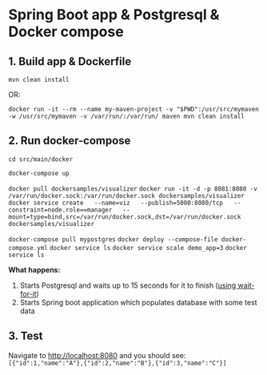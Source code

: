 # Spring Boot app & Postgresql & Docker compose

## 1. Build app & Dockerfile

`mvn clean install`

OR:

`docker run -it --rm --name my-maven-project -v "$PWD":/usr/src/mymaven -w /usr/src/mymaven -v /var/run/:/var/run/ maven mvn clean install`

## 2. Run docker-compose

`cd src/main/docker`

`docker-compose up`

`docker pull dockersamples/visualizer`
`docker run -it -d -p 8081:8080 -v /var/run/docker.sock:/var/run/docker.sock dockersamples/visualizer`
`docker service create   --name=viz   --publish=5000:8080/tcp   --constraint=node.role==manager   --mount=type=bind,src=/var/run/docker.sock,dst=/var/run/docker.sock   dockersamples/visualizer`

`docker-compose pull mypostgres`
`docker deploy --compose-file docker-compose.yml`
`docker service ls`
`docker service scale demo_app=3`
`docker service ls`

**What happens:**

1. Starts Postgresql and waits up to 15 seconds for it to finish ([using wait-for-it](https://github.com/vishnubob/wait-for-it))
2. Starts Spring boot application which populates database with some test data

## 3. Test

Navigate to <http://localhost:8080> and you should see: `[{"id":1,"name":"A"},{"id":2,"name":"B"},{"id":3,"name":"C"}]`

